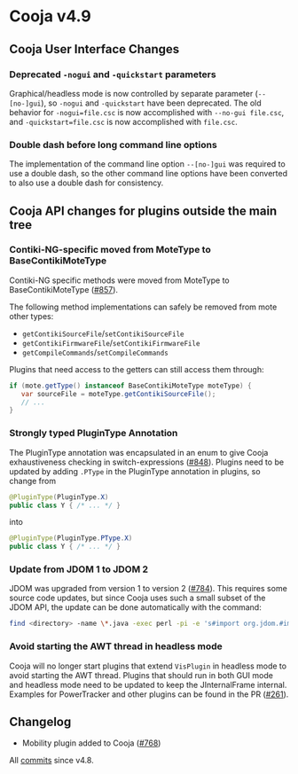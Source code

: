 # Cooja v4.9

## Cooja User Interface Changes

### Deprecated `-nogui` and `-quickstart` parameters

Graphical/headless mode is now controlled by separate parameter (`--[no-]gui`),
so `-nogui` and `-quickstart` have been deprecated. The old behavior for
`-nogui=file.csc` is now accomplished with `--no-gui file.csc`, and
`-quickstart=file.csc` is now accomplished with `file.csc`.

### Double dash before long command line options

The implementation of the command line option `--[no-]gui` was required to use
a double dash, so the other command line options have been converted to also
use a double dash for consistency.

## Cooja API changes for plugins outside the main tree

### Contiki-NG-specific moved from MoteType to BaseContikiMoteType

Contiki-NG specific methods were moved from MoteType to BaseContikiMoteType
([#857](https://github.com/contiki-ng/cooja/pull/857)).

The following method implementations can safely be removed from mote other types:

* `getContikiSourceFile`/`setContikiSourceFile`
* `getContikiFirmwareFile`/`setContikiFirmwareFile`
* `getCompileCommands`/`setCompileCommands`

Plugins that need access to the getters can still access them through:

```Java
if (mote.getType() instanceof BaseContikiMoteType moteType) {
   var sourceFile = moteType.getContikiSourceFile();
   // ...
}
```

### Strongly typed PluginType Annotation

The PluginType annotation was encapsulated in an enum to give Cooja exhaustiveness
checking in switch-expressions ([#848](https://github.com/contiki-ng/cooja/pull/848)).
Plugins need to be updated by adding `.PType` in the PluginType annotation in plugins,
so change from
```Java
@PluginType(PluginType.X)
public class Y { /* ... */ }
```
into
```Java
@PluginType(PluginType.PType.X)
public class Y { /* ... */ }
```

### Update from JDOM 1 to JDOM 2

JDOM was upgraded from version 1 to version 2 ([#784](https://github.com/contiki-ng/cooja/pull/784)).
This requires some source code updates, but since Cooja uses such a small subset
of the JDOM API, the update can be done automatically with the command:

```bash
find <directory> -name \*.java -exec perl -pi -e 's#import org.jdom.#import org.jdom2.#g' {} \;
```

### Avoid starting the AWT thread in headless mode

Cooja will no longer start plugins that extend `VisPlugin` in headless mode
to avoid starting the AWT thread. Plugins that should run in both GUI mode
and headless mode need to be updated to keep the JInternalFrame internal.
Examples for PowerTracker and other plugins can be found in the PR
([#261](https://github.com/contiki-ng/cooja/pull/261)).

## Changelog

* Mobility plugin added to Cooja ([#768](https://github.com/contiki-ng/cooja/pull/768))

All [commits](https://github.com/contiki-ng/cooja/compare/630e719d01d3...master) since v4.8.
